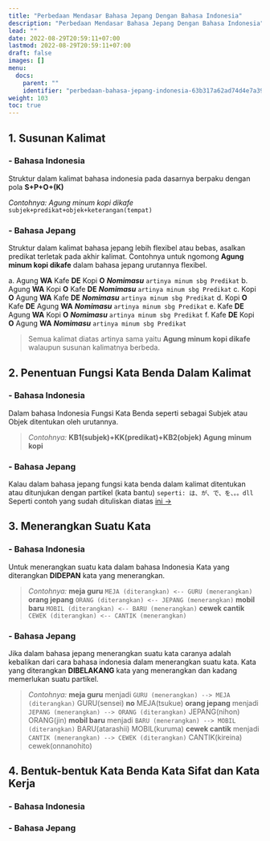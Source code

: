 ```yaml
---
title: "Perbedaan Mendasar Bahasa Jepang Dengan Bahasa Indonesia"
description: "Perbedaan Mendasar Bahasa Jepang Dengan Bahasa Indonesia"
lead: ""
date: 2022-08-29T20:59:11+07:00
lastmod: 2022-08-29T20:59:11+07:00
draft: false
images: []
menu:
  docs:
    parent: ""
    identifier: "perbedaan-bahasa-jepang-indonesia-63b317a62ad74d4e7a39169600bb4d66"
weight: 103
toc: true
---
```

## 1. Susunan Kalimat
### - Bahasa Indonesia
Struktur dalam kalimat bahasa indonesia pada dasarnya berpaku dengan pola **S+P+O+(K)** 
                        
  *Contohnya: Agung minum kopi dikafe* `subjek+predikat+objek+keterangan(tempat)`
		 
### - Bahasa Jepang
Struktur dalam kalimat bahasa jepang lebih flexibel atau bebas, asalkan predikat terletak pada akhir kalimat. Contohnya untuk ngomong **Agung minum kopi dikafe** dalam bahasa jepang urutannya flexibel.

  a. Agung **WA** Kafe **DE** Kopi **O** ***Nomimasu*** `artinya minum sbg Predikat`
  b. Agung **WA** Kopi **O** Kafe **DE** ***Nomimasu*** `artinya minum sbg Predikat`
  c. Kopi **O** Agung **WA** Kafe **DE** ***Nomimasu*** `artinya minum sbg Predikat`
  d. Kopi **O** Kafe **DE** Agung **WA** ***Nomimasu*** `artinya minum sbg Predikat`
  e. Kafe **DE** Agung **WA** Kopi **O** ***Nomimasu*** `artinya minum sbg Predikat`
  f. Kafe **DE** Kopi **O** Agung **WA** ***Nomimasu*** `artinya minum sbg Predikat`
  
  >Semua kalimat diatas artinya sama yaitu **Agung minum kopi dikafe** walaupun susunan kalimatnya berbeda.

## 2. Penentuan Fungsi Kata Benda Dalam Kalimat
### - Bahasa Indonesia
Dalam bahasa Indonesia Fungsi Kata Benda seperti sebagai Subjek atau Objek ditentukan oleh urutannya.
  >*Contohnya:* 
  >**KB1(subjek)+KK(predikat)+KB2(objek)** 
  >**Agung minum kopi**

### - Bahasa Jepang
Kalau dalam bahasa jepang fungsi kata benda dalam kalimat ditentukan atau ditunjukan dengan partikel (kata bantu) `seperti: は、が、で、を、。。dll`
Seperti contoh yang sudah dituliskan diatas [ini →](#--bahasa-jepang)

## 3. Menerangkan Suatu Kata
### - Bahasa Indonesia
Untuk menerangkan suatu kata dalam bahasa Indonesia Kata yang diterangkan **DIDEPAN** kata yang menerangkan.
  >*Contohnya:* 
  >**meja guru** `MEJA (diterangkan) <-- GURU (menerangkan)`
  >**orang jepang** `ORANG (diterangkan) <-- JEPANG (menerangkan)`
  >**mobil baru** `MOBIL (diterangkan) <-- BARU (menerangkan)`
  >**cewek cantik** `CEWEK (diterangkan) <-- CANTIK (menerangkan)`
### - Bahasa Jepang
Jika dalam bahasa jepang menerangkan suatu kata caranya adalah kebalikan dari cara bahasa indonesia dalam menerangkan suatu kata. Kata yang diterangkan **DIBELAKANG** kata yang menerangkan dan kadang memerlukan suatu partikel.
  >*Contohnya:* 
  >**meja guru** menjadi `GURU (menerangkan) --> MEJA (diterangkan)`
  GURU(sensei) **no** MEJA(tsukue)
  >**orang jepang** menjadi `JEPANG (menerangkan) --> ORANG (diterangkan)`
  JEPANG(nihon) ORANG(jin)
  >**mobil baru** menjadi `BARU (menerangkan) --> MOBIL (diterangkan)`
  BARU(atarashii) MOBIL(kuruma)
  >**cewek cantik** menjadi `CANTIK (menerangkan) --> CEWEK (diterangkan)`
  CANTIK(kireina) cewek(onnanohito)
## 4. Bentuk-bentuk Kata Benda Kata Sifat dan Kata Kerja
### - Bahasa Indonesia
### - Bahasa Jepang
